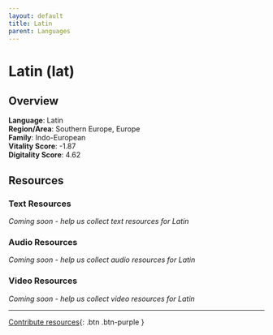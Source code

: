 ```yaml
---
layout: default
title: Latin
parent: Languages
---
```


# Latin (lat)

## Overview

**Language**: Latin  
**Region/Area**: Southern Europe, Europe  
**Family**: Indo-European  
**Vitality Score**: -1.87  
**Digitality Score**: 4.62  

## Resources

### Text Resources
*Coming soon - help us collect text resources for Latin*

### Audio Resources
*Coming soon - help us collect audio resources for Latin*

### Video Resources
*Coming soon - help us collect video resources for Latin*

---

[Contribute resources](https://fairtrain.github.io/){: .btn .btn-purple }
